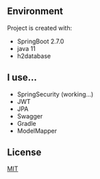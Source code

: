 ## Environment
Project is created with:
* SpringBoot 2.7.0
* java 11
* h2database

## I use...
* SpringSecurity (working...)
* JWT
* JPA
* Swagger
* Gradle
* ModelMapper

## License
[MIT](https://choosealicense.com/licenses/mit/)
